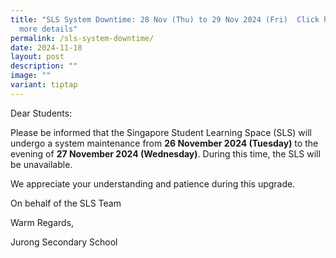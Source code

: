 ```yaml
---
title: "SLS System Downtime: 28 Nov (Thu) to 29 Nov 2024 (Fri)  Click here for
  more details"
permalink: /sls-system-downtime/
date: 2024-11-18
layout: post
description: ""
image: ""
variant: tiptap
---
```

<p>Dear Students:</p>
<p></p>
<p>Please be informed that the Singapore Student Learning Space (SLS) will
undergo a system maintenance from <strong>26 November 2024 (Tuesday)</strong> to
the evening of <strong>27 November 2024 (Wednesday)</strong>. During this
time, the SLS will be unavailable.</p>
<p></p>
<p>We appreciate your understanding and patience during this upgrade.</p>
<p>On behalf of the SLS Team</p>
<p>Warm Regards,</p>
<p>Jurong Secondary School</p>